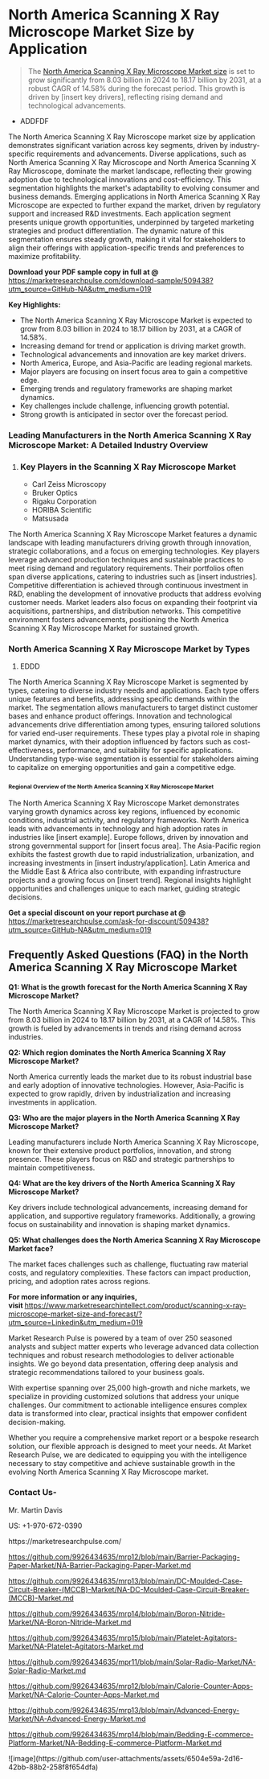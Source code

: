 <h1>North America Scanning X Ray Microscope Market&nbsp;Size by Application</h1><blockquote><p>The <a href="https://marketresearchpulse.com/download-sample/509438?utm_source=GitHub-NA&amp;utm_medium=019">North America Scanning X Ray Microscope Market size</a> is set to grow significantly from 8.03 billion in 2024 to 18.17 billion by 2031, at a robust CAGR of 14.58% during the forecast period. This growth is driven by [insert key drivers], reflecting rising demand and technological advancements.</p></blockquote><ul><li>ADDFDF</li></ul><p>The North America Scanning X Ray Microscope market size by application demonstrates significant variation across key segments, driven by industry-specific requirements and advancements. Diverse applications, such as North America Scanning X Ray Microscope and North America Scanning X Ray Microscope, dominate the market landscape, reflecting their growing adoption due to technological innovations and cost-efficiency. This segmentation highlights the market's adaptability to evolving consumer and business demands. Emerging applications in North America Scanning X Ray Microscope are expected to further expand the market, driven by regulatory support and increased R&D investments. Each application segment presents unique growth opportunities, underpinned by targeted marketing strategies and product differentiation. The dynamic nature of this segmentation ensures steady growth, making it vital for stakeholders to align their offerings with application-specific trends and preferences to maximize profitability.</p><p><strong>Download your PDF sample copy in full at @ </strong><a href="https://marketresearchpulse.com/download-sample/509438?utm_source=GitHub-NA&amp;utm_medium=019">https://marketresearchpulse.com/download-sample/509438?utm_source=GitHub-NA&amp;utm_medium=019</a></p><p><strong>Key Highlights: </strong></p><ul><li>The North America Scanning X Ray Microscope Market is expected to grow from 8.03 billion in 2024 to 18.17 billion by 2031, at a CAGR of 14.58%.</li><li>Increasing demand for trend or application is driving market growth.</li><li>Technological advancements and innovation are key market drivers.</li><li>North America, Europe, and Asia-Pacific are leading regional markets.</li><li>Major players are focusing on insert focus area to gain a competitive edge.</li><li>Emerging trends and regulatory frameworks are shaping market dynamics.</li><li>Key challenges include challenge, influencing growth potential.</li><li>Strong growth is anticipated in sector over the forecast period.</li></ul><h3>Leading Manufacturers in the North America Scanning X Ray Microscope Market: A Detailed Industry Overview</h3><ol><li><h3>Key Players in the Scanning X Ray Microscope Market </h3><ul><li>Carl Zeiss Microscopy</li><li>Bruker Optics</li><li>Rigaku Corporation</li><li>HORIBA Scientific</li><li>Matsusada</li></ul></li></ol><div class="flex max-w-full flex-col flex-grow"><div class="min-h-8 text-message flex w-full flex-col items-end gap-2 whitespace-normal break-words [.text-message+&amp;]:mt-5" dir="auto" data-message-author-role="assistant" data-message-id="fd8432e4-4910-450d-b182-61b7bfb0a01f" data-message-model-slug="gpt-4o"><div class="flex w-full flex-col gap-1 empty:hidden first:pt-[3px]"><div class="markdown prose w-full break-words dark:prose-invert light"><p>The North America Scanning X Ray Microscope Market features a dynamic landscape with leading manufacturers driving growth through innovation, strategic collaborations, and a focus on emerging technologies. Key players leverage advanced production techniques and sustainable practices to meet rising demand and regulatory requirements. Their portfolios often span diverse applications, catering to industries such as [insert industries]. Competitive differentiation is achieved through continuous investment in R&amp;D, enabling the development of innovative products that address evolving customer needs. Market leaders also focus on expanding their footprint via acquisitions, partnerships, and distribution networks. This competitive environment fosters advancements, positioning the North America Scanning X Ray Microscope Market for sustained growth.</p></div></div></div></div><h3>North America Scanning X Ray Microscope Market by Types</h3><ol><li>EDDD</li></ol><div class="flex max-w-full flex-col flex-grow"><div class="min-h-8 text-message flex w-full flex-col items-end gap-2 whitespace-normal break-words [.text-message+&amp;]:mt-5" dir="auto" data-message-author-role="assistant" data-message-id="084470be-0bb7-4664-bddf-5156b4f41249" data-message-model-slug="gpt-4o-mini"><div class="flex w-full flex-col gap-1 empty:hidden first:pt-[3px]"><div class="markdown prose w-full break-words dark:prose-invert light"><p>The North America Scanning X Ray Microscope Market is segmented by types, catering to diverse industry needs and applications. Each type offers unique features and benefits, addressing specific demands within the market. The segmentation allows manufacturers to target distinct customer bases and enhance product offerings. Innovation and technological advancements drive differentiation among types, ensuring tailored solutions for varied end-user requirements. These types play a pivotal role in shaping market dynamics, with their adoption influenced by factors such as cost-effectiveness, performance, and suitability for specific applications. Understanding type-wise segmentation is essential for stakeholders aiming to capitalize on emerging opportunities and gain a competitive edge.</p></div></div></div></div><h3><span style="font-size: 11px;">Regional Overview of the North America Scanning X Ray Microscope Market</span></h3><div class="flex max-w-full flex-col flex-grow"><div class="min-h-8 text-message flex w-full flex-col items-end gap-2 whitespace-normal break-words [.text-message+&amp;]:mt-5" dir="auto" data-message-author-role="assistant" data-message-id="e9038762-ce64-4e30-91c9-9bd413514231" data-message-model-slug="gpt-4o-mini"><div class="flex w-full flex-col gap-1 empty:hidden first:pt-[3px]"><div class="markdown prose w-full break-words dark:prose-invert light"><p>The North America Scanning X Ray Microscope Market demonstrates varying growth dynamics across key regions, influenced by economic conditions, industrial activity, and regulatory frameworks. North America leads with advancements in technology and high adoption rates in industries like [insert example]. Europe follows, driven by innovation and strong governmental support for [insert focus area]. The Asia-Pacific region exhibits the fastest growth due to rapid industrialization, urbanization, and increasing investments in [insert industry/application]. Latin America and the Middle East &amp; Africa also contribute, with expanding infrastructure projects and a growing focus on [insert trend]. Regional insights highlight opportunities and challenges unique to each market, guiding strategic decisions.</p></div></div></div></div><p><strong>Get a special discount on your report purchase at @ </strong><a href="https://marketresearchpulse.com/ask-for-discount/509438?utm_source=GitHub-NA&amp;utm_medium=019">https://marketresearchpulse.com/ask-for-discount/509438?utm_source=GitHub-NA&amp;utm_medium=019</a></p><h2>Frequently Asked Questions (FAQ) in the North America Scanning X Ray Microscope Market</h2><p><strong>Q1: What is the growth forecast for the North America Scanning X Ray Microscope Market?</strong></p><p>The North America Scanning X Ray Microscope Market is projected to grow from 8.03 billion in 2024 to 18.17 billion by 2031, at a CAGR of 14.58%. This growth is fueled by advancements in trends and rising demand across industries.</p><p><strong>Q2: Which region dominates the North America Scanning X Ray Microscope Market?</strong></p><p>North America currently leads the market due to its robust industrial base and early adoption of innovative technologies. However, Asia-Pacific is expected to grow rapidly, driven by industrialization and increasing investments in application.</p><p><strong>Q3: Who are the major players in the North America Scanning X Ray Microscope Market?</strong></p><p>Leading manufacturers include North America Scanning X Ray Microscope, known for their extensive product portfolios, innovation, and strong presence. These players focus on R&amp;D and strategic partnerships to maintain competitiveness.</p><p><strong>Q4: What are the key drivers of the North America Scanning X Ray Microscope Market?</strong></p><p>Key drivers include technological advancements, increasing demand for application, and supportive regulatory frameworks. Additionally, a growing focus on sustainability and innovation is shaping market dynamics.</p><p><strong>Q5: What challenges does the North America Scanning X Ray Microscope Market face?</strong></p><p>The market faces challenges such as challenge, fluctuating raw material costs, and regulatory complexities. These factors can impact production, pricing, and adoption rates across regions.</p><p><strong>For more information or any inquiries, visit&nbsp;</strong><a href="https://www.marketresearchintellect.com/product/scanning-x-ray-microscope-market-size-and-forecast/?utm_source=Linkedin&utm_medium=019">https://www.marketresearchintellect.com/product/scanning-x-ray-microscope-market-size-and-forecast/?utm_source=Linkedin&utm_medium=019</a></p><p>Market Research Pulse is powered by a team of over 250 seasoned analysts and subject matter experts who leverage advanced data collection techniques and robust research methodologies to deliver actionable insights. We go beyond data presentation, offering deep analysis and strategic recommendations tailored to your business goals.</p><p>With expertise spanning over 25,000 high-growth and niche markets, we specialize in providing customized solutions that address your unique challenges. Our commitment to actionable intelligence ensures complex data is transformed into clear, practical insights that empower confident decision-making.</p><p>Whether you require a comprehensive market report or a bespoke research solution, our flexible approach is designed to meet your needs. At Market Research Pulse, we are dedicated to equipping you with the intelligence necessary to stay competitive and achieve sustainable growth in the evolving North America Scanning X Ray Microscope market.</p><h3><strong>Contact Us-</strong></h3><p>Mr. Martin Davis</p><p>US: +1-970-672-0390</p><p>https://marketresearchpulse.com/</p><p><a href="https://github.com/9926434635/mrp12/blob/main/Barrier-Packaging-Paper-Market/NA-Barrier-Packaging-Paper-Market.md">https://github.com/9926434635/mrp12/blob/main/Barrier-Packaging-Paper-Market/NA-Barrier-Packaging-Paper-Market.md</a></p><p><a href="https://github.com/9926434635/mrp13/blob/main/DC-Moulded-Case-Circuit-Breaker-(MCCB)-Market/NA-DC-Moulded-Case-Circuit-Breaker-(MCCB)-Market.md">https://github.com/9926434635/mrp13/blob/main/DC-Moulded-Case-Circuit-Breaker-(MCCB)-Market/NA-DC-Moulded-Case-Circuit-Breaker-(MCCB)-Market.md</a></p><p><a href="https://github.com/9926434635/mrp14/blob/main/Boron-Nitride-Market/NA-Boron-Nitride-Market.md">https://github.com/9926434635/mrp14/blob/main/Boron-Nitride-Market/NA-Boron-Nitride-Market.md</a></p><p><a href="https://github.com/9926434635/mrp15/blob/main/Platelet-Agitators-Market/NA-Platelet-Agitators-Market.md">https://github.com/9926434635/mrp15/blob/main/Platelet-Agitators-Market/NA-Platelet-Agitators-Market.md</a></p><p><a href="https://github.com/9926434635/mpr11/blob/main/Solar-Radio-Market/NA-Solar-Radio-Market.md">https://github.com/9926434635/mpr11/blob/main/Solar-Radio-Market/NA-Solar-Radio-Market.md</a></p><p><a href="https://github.com/9926434635/mrp12/blob/main/Calorie-Counter-Apps-Market/NA-Calorie-Counter-Apps-Market.md">https://github.com/9926434635/mrp12/blob/main/Calorie-Counter-Apps-Market/NA-Calorie-Counter-Apps-Market.md</a></p><p><a href="https://github.com/9926434635/mrp13/blob/main/Advanced-Energy-Market/NA-Advanced-Energy-Market.md">https://github.com/9926434635/mrp13/blob/main/Advanced-Energy-Market/NA-Advanced-Energy-Market.md</a></p><p><a href="https://github.com/9926434635/mrp14/blob/main/Bedding-E-commerce-Platform-Market/NA-Bedding-E-commerce-Platform-Market.md">https://github.com/9926434635/mrp14/blob/main/Bedding-E-commerce-Platform-Market/NA-Bedding-E-commerce-Platform-Market.md</a></p>
![image](https://github.com/user-attachments/assets/6504e59a-2d16-42bb-88b2-258f8f654dfa)
